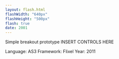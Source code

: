 ```yaml
---
layout: flash.html
flashWidth: "640px"
flashHeight: "500px"
flash: true
date: 2001
---
```


Simple breakout prototype
INSERT CONTROLS HERE

Language: AS3
Framework: Flixel
Year: 2011
